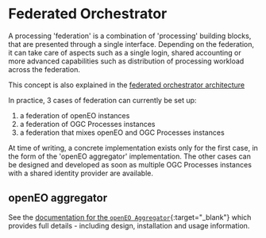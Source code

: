 # Federated Orchestrator

A processing 'federation' is a combination of 'processing' building blocks, that are presented through a single interface.
Depending on the federation, it can take care of aspects such as a single login, shared accounting or more advanced capabilities such as distribution of processing workload across the federation.

This concept is also explained in the [federated orchestrator architecture](https://eoepca.readthedocs.io/projects/architecture/en/latest/reference-architecture/federated-orchestrator-BB/)

In practice, 3 cases of federation can currently be set up:

1. a federation of openEO instances
2. a federation of OGC Processes instances
3. a federation that mixes openEO and OGC Processes instances

At time of writing, a concrete implementation exists only for the first case, in the form of the 'openEO aggregator' implementation.
The other cases can be designed and developed as soon as multiple OGC Processes instances with a shared identity provider are available.

## openEO aggregator

See the [documentation for the `openEO Aggregator`](https://open-eo.github.io/openeo-aggregator/){:target="_blank"} which provides full details - including design, installation and usage information.
